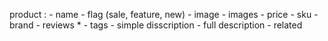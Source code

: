 product :
    - name
    - flag (sale, feature, new)
    - image
    - images
    - price
    - sku
    - brand 
    - reviews *
    - tags 
    - simple disscription
    - full description
    - related


